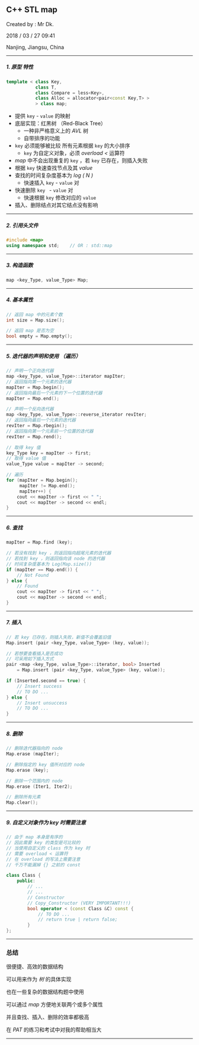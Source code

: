## C++ STL map

Created by : Mr Dk.

2018 / 03 / 27 09:41

Nanjing, Jiangsu, China

------

##### 1. 原型 特性

```c++
template < class Key,
           class T,
           class Compare = less<Key>,
           class Alloc = allocator<pair<const Key,T> >
           > class map;
```

 * 提供 `key` - `value` 的映射
 * 底层实现：红黑树 （Red-Black Tree）
    * 一种非严格意义上的 *AVL* 树
    * 自带排序的功能
 * `key` 必须能够被比较 所有元素根据 `key` 的大小排序
    * `key` 为自定义对象，必须 *overload* *<* 运算符
 * *map* 中不会出现重复的 `key` ，若 `key` 已存在，则插入失败
 * 根据 `key` 快速查找节点及其 *value*
 * 查找的时间复杂度基本为 *log ( N )* 
    * 快速插入 `key` - `value` 对
 * 快速删除 `key ` - `value` 对
    * 快速根据 `key` 修改对应的 `value` 
 * 插入、删除结点对其它结点没有影响

---

##### 2. 引用头文件

```C++
#include <map>
using namespace std;	// OR : std::map
```

---

##### 3. 构造函数

```c++
map <key_Type, value_Type> Map;
```

---

##### 4. 基本属性

```c++
// 返回 map 中的元素个数
int size = Map.size();

// 返回 map 是否为空
bool empty = Map.empty();
```

---

##### 5. 迭代器的声明和使用 （遍历）

```C++
// 声明一个正向迭代器
map <key_Type, value_Type>::iterator mapIter;
// 返回指向第一个元素的迭代器
mapIter = Map.begin();
// 返回指向最后一个元素的下一个位置的迭代器
mapIter = Map.end();

// 声明一个反向迭代器
map <key_Type, value_Type>::reverse_iterator revIter;
// 返回指向最后一个元素的迭代器
revIter = Map.rbegin();
// 返回指向第一个元素前一个位置的迭代器
revIter = Map.rend();

// 取得 key 值
key_Type key = mapIter -> first;
// 取得 value 值
value_Type value = mapIter -> second;

// 遍历
for (mapIter = Map.begin();
     mapIter != Map.end();
     mapIter++) {
    cout << mapIter -> first << " ";
    cout << mapIter -> second << endl;
}
```

---

##### 6. 查找

```c++
mapIter = Map.find (key);

// 若没有找到 key ，则返回指向超尾元素的迭代器
// 若找到 key ，则返回指向该 node 的迭代器
// 时间复杂度基本为 Log(Map.size())
if (mapIter == Map.end()) {
    // Not Found
} else {
    // Found
    cout << mapIter -> first << " ";
    cout << mapIter -> second << endl;
}
```

---

##### 7. 插入

```C++
// 若 key 已存在，则插入失败，新值不会覆盖旧值
Map.insert (pair <key_Type, value_Type> (key, value));

// 若想要查看插入是否成功
// 可采用如下插入方式
pair <map <key_Type, value_Type>::iterator, bool> Inserted 
	= Map.insert (pair <key_Type, value_Type> (key, value));

if (Inserted.second == true) {
    // Insert success
    // TO DO ...
} else {
    // Insert unsuccess
    // TO DO ...
}
```

---

##### 8. 删除

```C++
// 删除迭代器指向的 node
Map.erase (mapIter);

// 删除指定的 key 值所对应的 node
Map.erase (key);

// 删除一个范围内的 node
Map.erase (Iter1, Iter2);

// 删除所有元素
Map.clear();
```

---

##### 9. 自定义对象作为 key 时需要注意

```C++
// 由于 map 本身是有序的
// 因此需要 key 的类型是可比较的
// 当使用自定义的 class 作为 key 时
// 需要 overload < 运算符
// 在 overload 的写法上需要注意
// 千万不能漏掉 {} 之前的 const

class Class {
    public:
    	// ...
    	// ...
    	// Constructor
    	// Copy_Constructor (VERY IMPORTANT!!!)
        bool operator < (const Class &C) const {
            // TO DO ...
            // return true | return false;
        }
};
```

---

### 总结

很便捷、高效的数据结构

可以用来作为  *树*  的具体实现

也在一些复杂的数据结构题中使用

可以通过 *map* 方便地关联两个或多个属性

并且查找、插入、删除的效率都极高

在 *PAT* 的练习和考试中对我的帮助相当大

---

